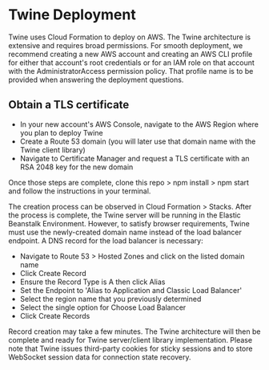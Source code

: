 # Twine Deployment

Twine uses Cloud Formation to deploy on AWS. The Twine architecture is extensive and requires broad permissions. For smooth deployment, we recommend creating a new AWS account and creating an AWS CLI profile for either that account's root credentials or for an IAM role on that account with the AdministratorAccess permission policy. That profile name is to be provided when answering the deployment questions.

## Obtain a TLS certificate

- In your new account's AWS Console, navigate to the AWS Region where you plan to deploy Twine
- Create a Route 53 domain (you will later use that domain name with the Twine client library)
- Navigate to Certificate Manager and request a TLS certificate with an RSA 2048 key for the new domain

Once those steps are complete, clone this repo > npm install > npm start and follow the instructions in your terminal.

The creation process can be observed in Cloud Formation > Stacks. After the process is complete, the Twine server will be running in the Elastic Beanstalk Environment. However, to satisfy browser requirements, Twine must use the newly-created domain name instead of the load balancer endpoint. A DNS record for the load balancer is necessary:

- Navigate to Route 53 > Hosted Zones and click on the listed domain name
- Click Create Record
- Ensure the Record Type is A then click Alias
- Set the Endpoint to 'Alias to Application and Classic Load Balancer'
- Select the region name that you previously determined
- Select the single option for Choose Load Balancer
- Click Create Records

Record creation may take a few minutes. The Twine architecture will then be complete and ready for Twine server/client library implementation. Please note that Twine issues third-party cookies for sticky sessions and to store WebSocket session data for connection state recovery.
